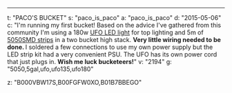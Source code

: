 ---
t: "PACO'S BUCKET"
s: "paco_is_paco"
a: "paco_is_paco"
d: "2015-05-06"
c: "I'm running my first bucket! Based on the advice I've gathered from this community I'm using a 180w <a href='https://amzn.to/36NO5zr'>UFO LED light</a> for top lighting and 5m of <a href='http://www.amazon.com/gp/product/B00F5KJ7GI/ref=as_li_tl?ie=UTF8&camp=1789&creative=390957&creativeASIN=B00F5KJ7GI&linkCode=as2&tag=spacbuck-20&linkId=BFVJMFGS6AOAPS4Q'>5050SMD strips</a> in a two bucket high stack. <strong>Very little wiring needed to be done. </strong>I soldered a few connections to use my own power supply but the LED strip kit had a very convenient PSU. The UFO has its own power cord that just plugs in. <strong>Wish me luck bucketeers!</strong>"
v: "2194"
g: "5050,5gal,ufo,ufo135,ufo180"

z: "B000VBW17S,B00FGFW0XO,B01B7BBEGO"
